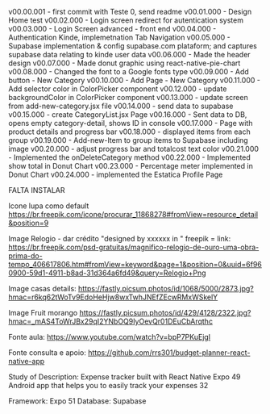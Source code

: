 v00.00.001 - first commit with Teste 0, send readme
v00.01.000 - Design Home test
v00.02.000 - Login screen redirect for autentication system
v00.03.000 - Login Screen advanced - front end
v00.04.000 - Authentication Kinde, implemetnation Tab Navigation
v00.05.000 - Supabase implementation & config supabase.com plataform; and captures supabase data relating to kinde user data
v00.06.000 - Made the header design
v00.07.000 - Made donut graphic using react-native-pie-chart
v00.08.000 - Changed the font to a Google fonts type
v00.09.000 - Add button - New Category
v00.10.000 - Add Page - New Category
v00.11.000 - Add selector color in ColorPicker component
v00.12.000 - update backgroundColor in ColorPicker component
v00.13.000 - update screen from add-new-category.jsx file
v00.14.000 - send data to supabase
v00.15.000 - create CategoryList.jsx Page
v00.16.000 - Sent data to DB, opens empty category-detail, shows ID in console
v00.17.000 - Page with product details and progress bar
v00.18.000 - displayed items from each group
v00.19.000 - Add-new-Item to group items to Supabase including image
v00.20.000 - adjust progress bar and totalcost text color
v00.21.000 - Implemented the onDeleteCategory method
v00.22.000 - Implemented show total in Donut Chart
v00.23.000 - Percentage meter implemented in Donut Chart
v00.24.000 - implemented the Estatica Profile Page




FALTA INSTALAR


Icone lupa como default
https://br.freepik.com/icone/procurar_11868278#fromView=resource_detail&position=9


Image Relogio - dar crédito
"designed by xxxxxx in " freepik = link:  
https://br.freepik.com/psd-gratuitas/magnifico-relogio-de-ouro-uma-obra-prima-do-tempo_406617806.htm#fromView=keyword&page=1&position=0&uuid=6f960900-59d1-4911-b8ad-31d364a6fd49&query=Relogio+Png

Image casas details:
https://fastly.picsum.photos/id/1068/5000/2873.jpg?hmac=r6kq62tWoTv9EdoHeHjw8wxTwhJNEfZEcwRMxWSkelY

Image Fruit morango
https://fastly.picsum.photos/id/429/4128/2322.jpg?hmac=_mAS4ToWrJBx29qI2YNbOQ9IyOevQr01DEuCbArqthc



Fonte aula: https://www.youtube.com/watch?v=bpP7PKuEjgI

Fonte consulta e apoio: https://github.com/rrs301/budget-planner-react-native-app


Study of Description:
Expense tracker built with React Native Expo  49
Android app that helps you to easily track your expenses 32


Framework: Expo 51
Database: Supabase